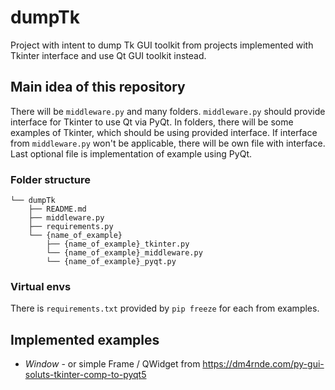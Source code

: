 # dumpTk
Project with intent to dump Tk GUI toolkit from projects implemented with Tkinter interface and use Qt GUI toolkit instead.

## Main idea of this repository
There will be `middleware.py` and many folders. `middleware.py` should provide interface for Tkinter to use Qt via PyQt. In folders, there will be some examples of Tkinter, which should be using provided interface. If interface from `middleware.py` won't be applicable, there will be own file with interface. Last optional file is implementation of example using PyQt.

### Folder structure
```
└── dumpTk
    ├── README.md
    ├── middleware.py
    ├── requirements.py
    └── {name_of_example}
        ├── {name_of_example}_tkinter.py
        └── {name_of_example}_middleware.py
        └── {name_of_example}_pyqt.py
```

### Virtual envs
There is `requirements.txt` provided by `pip freeze` for each from examples.

## Implemented examples
- *Window* - or simple Frame / QWidget from https://dm4rnde.com/py-gui-soluts-tkinter-comp-to-pyqt5 
